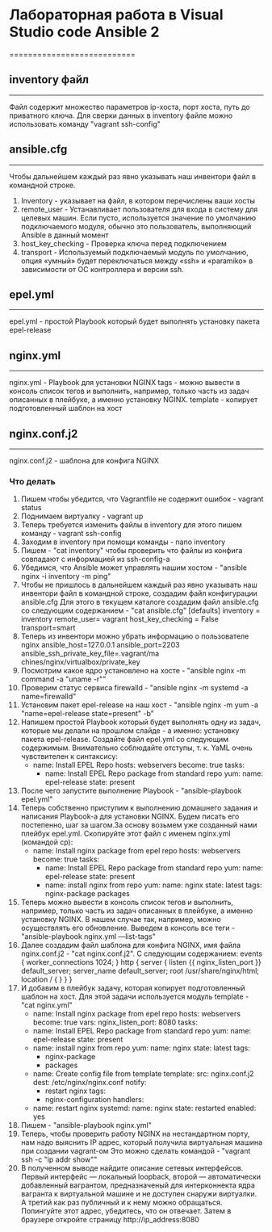 # Лабораторная работа в Visual Studio code Ansible 2 #
===========================

## inventory файл ##
---------------------------
Файл содержит множество параметров ip-хоста, порт хоста, путь до приватного ключа. Для сверки данных в inventory файле  можно использовать команду "vagrant ssh-config" 

## ansible.cfg ###
-------------------
Чтобы дальнейшем каждый раз явно указывать наш инвентори файл в
командной строке. 
1.  Inventory - указывает на файл, в котором перечислены ваши хосты
2. remote_user - Устанавливает пользователя для входа в систему для целевых машин. Если пусто, используется значение по умолчанию подключаемого модуля, обычно это пользователь, выполняющий Ansible в данный момент
3. host_key_checking - Проверка ключа перед подключением 
4. transport - Используемый подключаемый модуль по умолчанию, опция «умный» будет переключаться между «ssh» и «paramiko» в зависимости от ОС контроллера и версии ssh.

## epel.yml ##
--------------
epel.yml - простой Playbook который будет выполнять  установку пакета epel-release

## nginx.yml ##
---------------
nginx.yml - Playbook для
установки NGINX
tags - можно вывести в консоль список тегов и
выполнить, например, только часть из задач описанных в плейбуке, а именно установку
NGINX.
template - копирует подготовленный шаблон на хост

## nginx.conf.j2 ##
-------------------
nginx.conf.j2 - шаблона для конфига NGINX

### Что делать ###

1. Пишем  чтобы убедится, что Vagrantfile не содержит ошибок - vagrant status
2. Поднимаем виртуалку - vagrant up
3. Теперь требуется изменить файлы в inventory для этого пишем команду - vagrant ssh-config
4. Заходим в inventory при помощи команды - nano inventory
5. Пишем - "cat inventory" чтобы проверить что файлы из конфига совпадают с информацией из ssh-config-а
6. Убедимся, что Ansible может управлять нашим хостом - "ansible nginx -i inventory -m ping"
7. Чтобы не пришлось в дальнейшем каждый раз явно указывать наш инвентори файл в
   командной строке, создадим файл конфигурации ansible.cfg
   Для этого в текущем каталоге создадим файл ansible.cfg со следующим содержанием - "cat ansible.cfg" 
   [defaults]
    inventory = inventory
    remote_user= vagrant
    host_key_checking = False
    transport=smart
8. Теперь из инвентори можно убрать информацию о пользователе 
    nginx ansible_host=127.0.0.1 ansible_port=2203 ansible_ssh_private_key_file=.vagrant/ma
chines/nginx/virtualbox/private_key
9. Посмотрим какое ядро установлено на хосте - "ansible nginx -m command -a "uname -r""
10.  Проверим статус сервиса firewalld - "ansible nginx -m systemd -a name=firewalld"
11. Установим пакет epel-release на наш хост - "ansible nginx -m yum -a "name=epel-release state=present" -b"
12. Напишем простой Playbook который будет выполнять одну из задач, которые мы делали на
    прошлом слайде - а именно: установку пакета epel-release. Создайте файл epel.yml со
    следующим содержимым. Внимательно соблюдайте отступы, т. к. YaML очень чувствителен
    к синтаксису: 
    - name: Install EPEL Repo
    hosts: webservers
    become: true
    tasks:
        - name: Install EPEL Repo package from standard repo
        yum:
            name: epel-release
            state: present
13. После чего запустите выполнение Playbook - "ansible-playbook epel.yml"
14. Теперь собственно приступим к выполнению домашнего задания и написания Playbook-а для
    установки NGINX. Будем писать его постепенно, шаг за шагом.За основу возьмем уже созданный нами плейбук epel.yml. Скопируйте этот файл с именем
    nginx.yml (командой cp):
    - name: Install nginx package from epel repo
    hosts: webservers
    become: true
    tasks:
        - name: Install EPEL Repo package from standard repo
        yum:
            name: epel-release
            state: present
        - name: install nginx from repo
        yum:
            name: nginx
            state: latest
        tags:
            nginx-package
            packages
15. Теперь можно вывести в консоль список тегов и
    выполнить, например, только часть из задач описанных в плейбуке, а именно установку
    NGINX. В нашем случае так, например, можно осуществлять его обновление.
    Выведем в консоль все теги - "ansible-playbook nginx.yml —list-tags"
16. Далее создадим файл шаблона для конфига NGINX, имя файла nginx.conf.j2 - "cat nginx.conf.j2". С следующим содержанием:
    events {
    worker_connections 1024;
    }
    http {
    server {
    listen {{ nginx_listen_port }} default_server;
    server_name default_server;
    root /usr/share/nginx/html;
    location / {
    }
   }
  }
17. И добавим в плейбук задачу, которая копирует подготовленный шаблон на хост. Для этой
    задачи используется модуль template - "cat nginx.yml"
    - name: Install nginx package from epel repo
  hosts: webservers
  become: true
  vars:
    nginx_listen_port: 8080
  tasks:
    - name: Install EPEL Repo package from standard repo
      yum:
        name: epel-release
        state: present
    - name: install nginx from repo
      yum:
        name: nginx
        state: latest
      tags:
        - nginx-package
        - packages
    - name: Create config file from template
      template:
        src: nginx.conf.j2
        dest: /etc/nginx/nginx.conf
      notify:
        - restart nginx
      tags:
        - nginx-configuration
  handlers:
    - name: restart nginx
      systemd:
        name: nginx
        state: restarted
        enabled: yes
18. Пишем  - "ansible-playbook nginx.yml"
19. Теперь, чтобы проверить работу NGINX на нестандартном порту, нам надо выяснить IP
    адрес, который получила виртуальная машина при создании vagrant-ом
    Это можно сделать командой - "vagrant ssh -c "ip addr show""
20. В полученном выводе найдите описание сетевых интерфейсов. Первый интерфейс —
    локальный loopback, второй — автоматически добавленный вагрантом, предназначеный для
    интерконнекта ядра вагранта к виртуальной машине и не доступен снаружи виртуалки. А
    третий как раз публичный и к нему можно обращаться.
    Попингуйте этот адрес, убедитесь, что он отвечает.
    Затем в браузере откройте страницу
    http://ip_address:8080